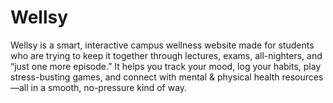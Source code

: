 # Wellsy
Wellsy is a smart, interactive campus wellness website made for students who are trying to keep it together through lectures, exams, all-nighters, and “just one more episode.” It helps you track your mood, log your habits, play stress-busting games, and connect with mental &amp; physical health resources—all in a smooth, no-pressure kind of way.
